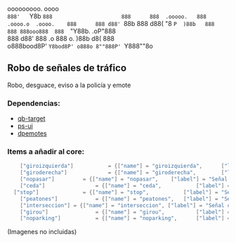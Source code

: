 ooooooooo.             oooo                     
`888'   `Y8b            `888                     
 888      888  .ooooo.   888   .oooo.o  .oooo.   
 888      888 d88' `88b  888  d88(  "8 `P  )88b  
 888      888 888ooo888  888  `"Y88b.   .oP"888  
 888     d88' 888    .o  888  o.  )88b d8(  888  
o888bood8P'   `Y8bod8P' o888o 8""888P' `Y888""8o 

## Robo de señales de tráfico

Robo, desguace, eviso a la policía y emote

### Dependencias:
* [qb-target](https://github.com/BerkieBb/qb-target)
* [ps-ui](https://github.com/Project-Sloth/ps-ui)
* [dpemotes](https://github.com/andristum/dpemotes)

### Items a añadir al core:
```lua
	["giroizquierda"] 			= {["name"] = "giroizquierda", 		["label"] = "Señal de giro a la izquierda", ["weight"] = 1, 	["type"] = "item", 		["image"] = "giroizquierda.png", 			["unique"] = false, 	["useable"] = true, 		["shouldClose"] = true, 	["combinable"] = nil, ["ilegal"] = true, ["description"] = "Señal de tráfico."},
	["giroderecha"] 			= {["name"] = "giroderecha", 		["label"] = "Señal de  giro a la derecha", ["weight"] = 1, 		["type"] = "item", 		["image"] = "giroderecha.png", 			["unique"] = false, 	["useable"] = true, 		["shouldClose"] = true, 	["combinable"] = nil, ["ilegal"] = true, ["description"] = "Señal de tráfico."},
	["nopasar"] 		= {["name"] = "nopasar", 	["label"] = "Señal de No pasar", 		["weight"] = 1, 		["type"] = "item", 		["image"] = "nopasar.png", 		["unique"] = false, 	["useable"] = true, 		["shouldClose"] = true, 	["combinable"] = nil, ["ilegal"] = true, ["description"] = "Señal de tráfico."},
	["ceda"] 				= {["name"] = "ceda", 			["label"] = "Ceda el paso", 			["weight"] = 1, 		["type"] = "item", 		["image"] = "ceda.png", 				["unique"] = false, 	["useable"] = true, 		["shouldClose"] = true, 	["combinable"] = nil, ["ilegal"] = true, ["description"] = "Señal de tráfico."}, 
  ["stop"] 				= {["name"] = "stop", 			["label"] = "Señal de Stop", 			["weight"] = 1, 		["type"] = "item", 		["image"] = "stop.png", 				["unique"] = false, 	["useable"] = true, 		["shouldClose"] = true, 	["combinable"] = nil, ["ilegal"] = true, ["description"] = "Señal de tráfico."},
	["peatones"] 			= {["name"] = "peatones", 	["label"] = "Señal de paso de peatones", ["weight"] = 1, 		["type"] = "item", 		["image"] = "peatones.png", 			["unique"] = false, 	["useable"] = true, 		["shouldClose"] = true, 	["combinable"] = nil, ["ilegal"] = true, ["description"] = "Señal de tráfico."},
	["interseccion"] = {["name"] = "interseccion", ["label"] = "Señal de no bloquear intersección", 		["weight"] = 1, ["type"] = "item", ["image"] = "interseccion.png",["unique"] = false, ["useable"] = true, 	["shouldClose"] = true, 	["combinable"] = nil, ["ilegal"] = true, ["description"] = "Señal de tráfico."},
	["girou"] 				= {["name"] = "girou", 			["label"] = "Giro en U", 				["weight"] = 1, 		["type"] = "item", 		["image"] = "girou.png", 				["unique"] = false, 	["useable"] = true, 		["shouldClose"] = true, 	["combinable"] = nil, ["ilegal"] = true, ["description"] = "Señal de tráfico."},
	["noparking"] 			= {["name"] = "noparking", 		["label"] = "Señal de No Aparcar", 		["weight"] = 1, 		["type"] = "item", 		["image"] = "noparking.png", 			["unique"] = false, 	["useable"] = true, 		["shouldClose"] = true, 	["combinable"] = nil, ["ilegal"] = true, ["description"] = "Señal de tráfico."},
```

(Imagenes no incluidas)
